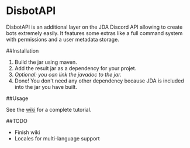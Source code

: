 # DisbotAPI
DisbotAPI is an additional layer on the JDA Discord API allowing to create bots extremely easily. It features some extras like a full command system with permissions and a user metadata storage.

##Installation

1. Build the jar using maven.
2. Add the result jar as a dependency for your projet.
3. *Optional: you can link the javadoc to the jar.*
4. Done! You don't need any other dependency because JDA is included into the jar you have built.

##Usage

See the [wiki](https://github.com/ImAFlyingPancake/DisbotAPI/wiki) for a complete tutorial.

##TODO

- Finish wiki
- Locales for multi-language support

